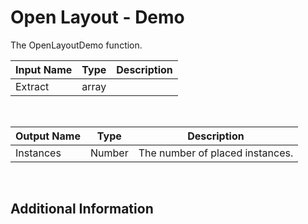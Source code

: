 

# Open Layout - Demo

The OpenLayoutDemo function.

|Input Name|Type|Description|
|---|---|---|
|Extract|array||


<br>

|Output Name|Type|Description|
|---|---|---|
|Instances|Number|The number of placed instances.|


<br>

## Additional Information